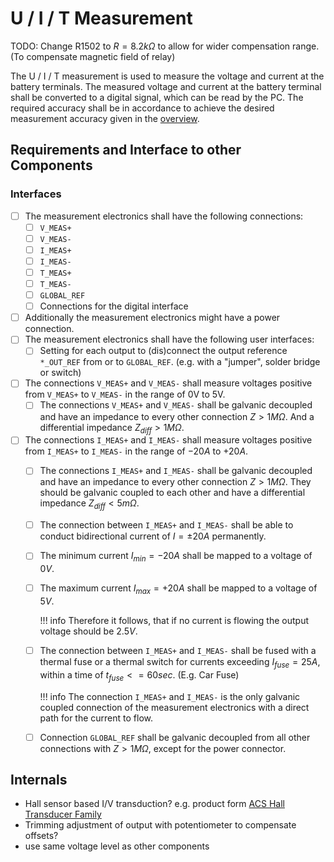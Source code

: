 # U / I / T Measurement

TODO: Change R1502 to $R = 8.2 k \Omega$ to allow for wider compensation range. (To compensate magnetic field of relay)

The U / I / T measurement is used to measure the voltage and current at the battery
terminals. The measured voltage and current at the battery terminal shall be
converted to a digital signal, which can be read by the PC.
The required accuracy shall be in accordance to achieve the desired measurement
accuracy given in the [overview][obat-overview].

[obat-overview]: ./overview.md

## Requirements and Interface to other Components

### Interfaces

- [ ] The measurement electronics shall have the following connections:
    - [ ] `V_MEAS+`
    - [ ] `V_MEAS-`
    - [ ] `I_MEAS+`
    - [ ] `I_MEAS-`
    - [ ] `T_MEAS+`
    - [ ] `T_MEAS-`
    - [ ] `GLOBAL_REF`
    - [ ] Connections for the digital interface
- [ ] Additionally the measurement electronics might have a power connection.
- [ ] The measurement electronics shall have the following user interfaces:
    - [ ] Setting for each output to (dis)connect the output reference
        `*_OUT_REF` from or to `GLOBAL_REF`. (e.g. with a "jumper", solder
        bridge or switch)
- [ ] The connections `V_MEAS+` and `V_MEAS-` shall measure voltages positive
    from `V_MEAS+` to `V_MEAS-` in the range of 0V to 5V.
    - [ ] The connections `V_MEAS+` and `V_MEAS-` shall be galvanic decoupled
        and have an impedance to every other connection $Z > 1M \Omega$. And a
        differential impedance $Z_{diff} > 1M \Omega$.

- [ ] The connections `I_MEAS+` and `I_MEAS-` shall measure voltages positive
    from `I_MEAS+` to `I_MEAS-` in the range of $-20A$ to $+20A$.
    - [ ] The connections `I_MEAS+` and `I_MEAS-` shall be galvanic decoupled
        and have an impedance to every other connection $Z > 1M \Omega$. They
        should be galvanic coupled to each other and have a differential
        impedance $Z_{diff} < 5m \Omega$.
    - [ ] The connection between `I_MEAS+` and `I_MEAS-` shall be able to
        conduct bidirectional current of $I = \pm 20A$ permanently.
    - [ ] The minimum current $I_{min} = -20A$ shall be mapped to a
        voltage of $0V$.
    - [ ] The maximum current $I_{max} = +20A$ shall be mapped to a voltage of
        $5V$.

        !!! info
            Therefore it follows, that if no current is flowing the output
            voltage should be $2.5V$.

    - [ ] The connection between `I_MEAS+` and `I_MEAS-` shall be fused with a
        thermal fuse or a thermal switch for currents exceeding $I_{fuse} =
        25A$, within a time of $t_{fuse} <= 60sec$. (E.g. Car Fuse)

        !!! info
            The connection `I_MEAS+` and `I_MEAS-` is the only galvanic coupled
            connection of the measurement electronics with a direct path for the current to
            flow.

    - [ ] Connection `GLOBAL_REF` shall be galvanic decoupled from all other
        connections with $Z > 1M \Omega$, except for the power connector.

## Internals

- Hall sensor based I/V transduction? e.g. product form [ACS Hall Transducer Family][ACS712]
- Trimming adjustment of output with potentiometer to compensate offsets?
- use same voltage level as other components

[ACS712]: https://www.allegromicro.com/en/Products/Sense/Current-Sensor-ICs/Zero-To-Fifty-Amp-Integrated-Conductor-Sensor-ICs/ACS712
